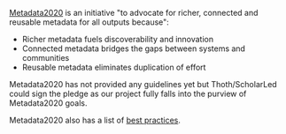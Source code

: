 [Metadata2020](https://metadata2020.org/learn-more/) is an initiative "to advocate for richer, connected and reusable metadata for all outputs because":

* Richer metadata fuels discoverability and innovation
* Connected metadata bridges the gaps between systems and communities
* Reusable metadata eliminates duplication of effort

Metadata2020 has not provided any guidelines yet but Thoth/ScholarLed could sign the pledge as our project fully falls into the purview of Metadata2020 goals.

Metadata2020 also has a list of [best practices](https://metadata2020.org/resources/metadata-best-practices/).